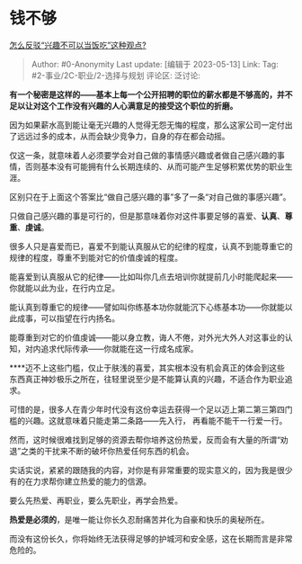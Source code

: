# 钱不够
[怎么反驳“兴趣不可以当饭吃”这种观点?](https://www.zhihu.com/question/596199315/answer/3011556164)

> Author: #0-Anonymity
> Last update: [编辑于 2023-05-13]
> Link:
> Tag: #2-事业/2C-职业/2-选择与规划
> 评论区:
> 泛讨论:

**有一个秘密是这样的——基本上每一个公开招聘的职位的薪水都是不够高的，并不足以让对这个工作没有兴趣的人心满意足的接受这个职位的折磨。**

因为如果薪水高到能让毫无兴趣的人觉得无怨无悔的程度，那么这家公司一定付出了远远过多的成本，从而会缺少竞争力，自身的存在都会动摇。

仅这一条，就意味着人必须要学会对自己做的事情感兴趣或者做自己感兴趣的事情，否则基本没有可能拥有什么长期连续的、从而可能产生足够积累优势的职业生涯。

区别只在于上面这个答案比“做自己感兴趣的事”多了一条“对自己做的事感兴趣”。

只做自己感兴趣的事是可行的，但是那意味着你对这件事要足够的喜爱、**认真**、**尊重**、**虔诚**。

很多人只是喜爱而已，喜爱不到能认真服从它的纪律的程度，认真不到能尊重它的规律的程度，尊重不到能对它的价值虔诚的程度。

能喜爱到认真服从它的纪律——比如叫你几点去培训你就提前几小时能爬起来——你就能以此为业，在行内立足。

能认真到尊重它的规律——譬如叫你练基本功你就能沉下心练基本功——你就能以此成事，可以指望在行内扬名。

能尊重到对它的价值虔诚——能以身立教，诲人不倦，对外光大外人对这事业的认知，对内追求代际传承——你就能在这一行成名成家。

**﻿**迈不上这些门槛，仅止于肤浅的喜爱，其实根本没有机会真正的体会到这些东西真正神妙极乐之所在，往轻里说至少是不能算认真的兴趣，不适合作为职业追求。

可惜的是，很多人在青少年时代没有这份幸运去获得一个足以迈上第二第三第四门槛的兴趣。这就意味着只能走第二条路——先入行， 再看能不能干一行爱一行。

然而，这时候很难找到足够的资源去帮你培养这份热爱，反而会有大量的所谓“劝退”之类的干扰来不断的破坏你热爱任何东西的机会。

实话实说，紧紧的跟随我的内容，对你是有非常重要的现实意义的，因为我是很少有的在力求帮你建立热爱的能力的信源。

要么先热爱、再职业，要么先职业，再学会热爱。

**热爱是必须的**，是唯一能让你长久忍耐痛苦并化为自豪和快乐的奥秘所在。

而没有这份长久，你将始终无法获得足够的护城河和安全感，这在长期而言是非常危险的。
